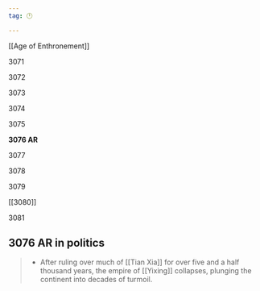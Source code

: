 ```yaml
---
tag: 🕛

---
```

[[Age of Enthronement]]


3071

3072

3073

3074

3075

**3076 AR**

3077

3078

3079

[[3080]]

3081



## 3076 AR in politics

>  - After ruling over much of [[Tian Xia]] for over five and a half thousand years, the empire of [[Yixing]] collapses, plunging the continent into decades of turmoil.






